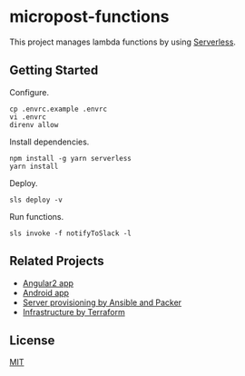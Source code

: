 # micropost-functions

This project manages lambda functions by using [Serverless](https://serverless.com/).

## Getting Started

Configure.

```
cp .envrc.example .envrc
vi .envrc
direnv allow
```

Install dependencies.

```
npm install -g yarn serverless
yarn install
```

Deploy.

```
sls deploy -v
```

Run functions.

```
sls invoke -f notifyToSlack -l
```

## Related Projects

* [Angular2 app](https://github.com/springboot-angular2-tutorial/angular2-app)
* [Android app](https://github.com/springboot-angular2-tutorial/android-app)
* [Server provisioning by Ansible and Packer](https://github.com/springboot-angular2-tutorial/micropost-provisionings)
* [Infrastructure by Terraform](https://github.com/springboot-angular2-tutorial/micropost-formation)

## License

[MIT](/LICENSE)
